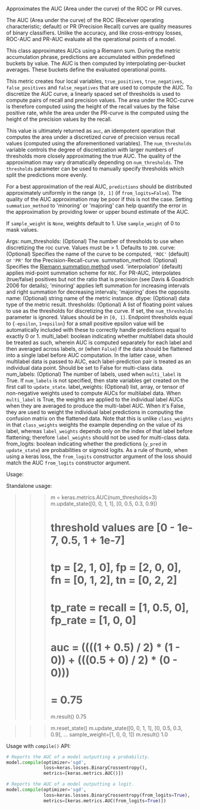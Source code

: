 Approximates the AUC (Area under the curve) of the ROC or PR curves.

The AUC (Area under the curve) of the ROC (Receiver operating
characteristic; default) or PR (Precision Recall) curves are quality
measures of binary classifiers. Unlike the accuracy, and like cross-entropy
losses, ROC-AUC and PR-AUC evaluate all the operational points of a model.

This class approximates AUCs using a Riemann sum. During the metric
accumulation phrase, predictions are accumulated within predefined buckets
by value. The AUC is then computed by interpolating per-bucket averages.
These buckets define the evaluated operational points.

This metric creates four local variables, `true_positives`,
`true_negatives`, `false_positives` and `false_negatives` that are used to
compute the AUC.  To discretize the AUC curve, a linearly spaced set of
thresholds is used to compute pairs of recall and precision values. The area
under the ROC-curve is therefore computed using the height of the recall
values by the false positive rate, while the area under the PR-curve is the
computed using the height of the precision values by the recall.

This value is ultimately returned as `auc`, an idempotent operation that
computes the area under a discretized curve of precision versus recall
values (computed using the aforementioned variables). The `num_thresholds`
variable controls the degree of discretization with larger numbers of
thresholds more closely approximating the true AUC. The quality of the
approximation may vary dramatically depending on `num_thresholds`. The
`thresholds` parameter can be used to manually specify thresholds which
split the predictions more evenly.

For a best approximation of the real AUC, `predictions` should be
distributed approximately uniformly in the range `[0, 1]` (if
`from_logits=False`). The quality of the AUC approximation may be poor if
this is not the case. Setting `summation_method` to 'minoring' or 'majoring'
can help quantify the error in the approximation by providing lower or upper
bound estimate of the AUC.

If `sample_weight` is `None`, weights default to 1.
Use `sample_weight` of 0 to mask values.

Args:
    num_thresholds: (Optional) The number of thresholds to
        use when discretizing the roc curve. Values must be > 1.
        Defaults to `200`.
    curve: (Optional) Specifies the name of the curve to be computed,
        `'ROC'` (default) or `'PR'` for the Precision-Recall-curve.
    summation_method: (Optional) Specifies the [Riemann summation method](
          https://en.wikipedia.org/wiki/Riemann_sum) used.
          'interpolation' (default) applies mid-point summation scheme for
          `ROC`.  For PR-AUC, interpolates (true/false) positives but not
          the ratio that is precision (see Davis & Goadrich 2006 for
          details); 'minoring' applies left summation for increasing
          intervals and right summation for decreasing intervals; 'majoring'
          does the opposite.
    name: (Optional) string name of the metric instance.
    dtype: (Optional) data type of the metric result.
    thresholds: (Optional) A list of floating point values to use as the
        thresholds for discretizing the curve. If set, the `num_thresholds`
        parameter is ignored. Values should be in `[0, 1]`. Endpoint
        thresholds equal to {`-epsilon`, `1+epsilon`} for a small positive
        epsilon value will be automatically included with these to correctly
        handle predictions equal to exactly 0 or 1.
    multi_label: boolean indicating whether multilabel data should be
        treated as such, wherein AUC is computed separately for each label
        and then averaged across labels, or (when `False`) if the data
        should be flattened into a single label before AUC computation. In
        the latter case, when multilabel data is passed to AUC, each
        label-prediction pair is treated as an individual data point. Should
        be set to False for multi-class data.
    num_labels: (Optional) The number of labels, used when `multi_label` is
        True. If `num_labels` is not specified, then state variables get
        created on the first call to `update_state`.
    label_weights: (Optional) list, array, or tensor of non-negative weights
        used to compute AUCs for multilabel data. When `multi_label` is
        True, the weights are applied to the individual label AUCs when they
        are averaged to produce the multi-label AUC. When it's False, they
        are used to weight the individual label predictions in computing the
        confusion matrix on the flattened data. Note that this is unlike
        `class_weights` in that `class_weights` weights the example
        depending on the value of its label, whereas `label_weights` depends
        only on the index of that label before flattening; therefore
        `label_weights` should not be used for multi-class data.
    from_logits: boolean indicating whether the predictions (`y_pred` in
    `update_state`) are probabilities or sigmoid logits. As a rule of thumb,
    when using a keras loss, the `from_logits` constructor argument of the
    loss should match the AUC `from_logits` constructor argument.

Usage:

Standalone usage:

>>> m = keras.metrics.AUC(num_thresholds=3)
>>> m.update_state([0, 0, 1, 1], [0, 0.5, 0.3, 0.9])
>>> # threshold values are [0 - 1e-7, 0.5, 1 + 1e-7]
>>> # tp = [2, 1, 0], fp = [2, 0, 0], fn = [0, 1, 2], tn = [0, 2, 2]
>>> # tp_rate = recall = [1, 0.5, 0], fp_rate = [1, 0, 0]
>>> # auc = ((((1 + 0.5) / 2) * (1 - 0)) + (((0.5 + 0) / 2) * (0 - 0)))
>>> #     = 0.75
>>> m.result()
0.75

>>> m.reset_state()
>>> m.update_state([0, 0, 1, 1], [0, 0.5, 0.3, 0.9],
...                sample_weight=[1, 0, 0, 1])
>>> m.result()
1.0

Usage with `compile()` API:

```python
# Reports the AUC of a model outputting a probability.
model.compile(optimizer='sgd',
              loss=keras.losses.BinaryCrossentropy(),
              metrics=[keras.metrics.AUC()])

# Reports the AUC of a model outputting a logit.
model.compile(optimizer='sgd',
              loss=keras.losses.BinaryCrossentropy(from_logits=True),
              metrics=[keras.metrics.AUC(from_logits=True)])
```

